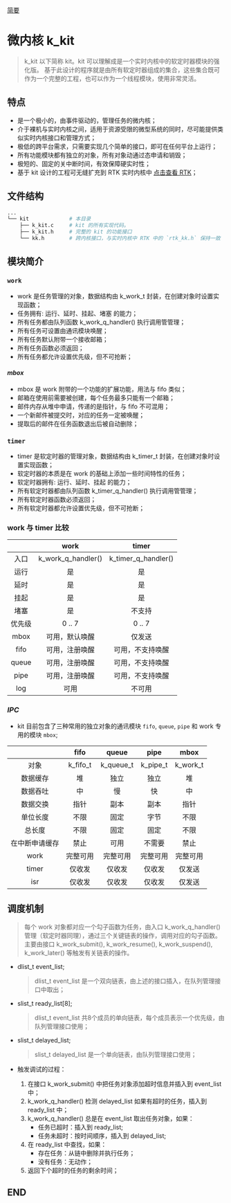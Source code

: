 [简要](../../../../README.md)

# 微内核 k_kit

  > k_kit 以下简称 kit。kit 可以理解成是一个实时内核中的软定时器模块的强化版。
  基于此设计的程序就是由所有软定时器组成的集合，这些集合既可作为一个完整的工程，也可以作为一个线程模块，使用非常灵活。

## 特点
  - 是一个极小的，由事件驱动的，管理任务的微内核；
  - 介于裸机与实时内核之间，适用于资源受限的微型系统的同时，尽可能提供类似实时内核接口和管理方式；
  - 极低的跨平台需求，只需要实现几个简单的接口，即可在任何平台上运行；
  - 所有功能模块都有独立的对象，所有对象动通过态申请和销毁；
  - 极短的、固定的关中断时间，有效保障硬实时性；
  - 基于 kit 设计的工程可无缝扩充到 RTK 实时内核中 [点击查看 RTK](../../README.md)；

## 文件结构
```bash
...
└── kit             # 本目录
    ├── k_kit.c     # kit 的所有实现代码。
    ├── k_kit.h     # 完整的 kit 的功能接口
    └── kk.h        # 跨内核接口，与实时内核中 RTK 中的 `rtk_kk.h` 保持一致
```

## 模块简介

### `work`
  - work 是任务管理的对象，数据结构由 k_work_t 封装，在创建对象时设置实现函数；
  - 任务拥有: 运行、延时、挂起、堵塞 的能力；
  - 所有任务都由队列函数 k_work_q_handler() 执行调用管管理；
  - 所有任务可设置由通讯模块唤醒；
  - 所有任务默认附带一个接收邮箱；
  - 所有任务函数必须返回；
  - 所有任务都允许设置优先级，但不可抢断；

#### *mbox*
  - mbox 是 work 附带的一个功能的扩展功能，用法与 fifo 类似；
  - 邮箱在使用前需要被创建，每个任务最多只能有一个邮箱；
  - 邮件内存从堆中申请，传递的是指针，与 fifo 不可混用；
  - 一个新邮件被提交时，对应的任务一定被唤醒；
  - 提取后的邮件在任务函数退出后被自动删除；

### `timer`
  - timer 是软定时器的管理对象，数据结构由 k_timer_t 封装，在创建对象时设置实现函数；
  - 软定时器的本质是在 work 的基础上添加一些时间特性的任务；
  - 软定时器拥有: 运行、延时、挂起 的能力；
  - 所有软定时器都由队列函数 k_timer_q_handler() 执行调用管管理；
  - 所有软定时器函数必须返回；
  - 所有软定时器都允许设置优先级，但不可抢断；

### work 与 timer 比较
|          |        work        |        timer        |
| :------: | :----------------: | :-----------------: |
|   入口   | k_work_q_handler() | k_timer_q_handler() |
|   运行   |         是         |         是          |
|   延时   |         是         |         是          |
|   挂起   |         是         |         是          |
|   堵塞   |         是         |       不支持        |
|  优先级  |       0 .. 7       |       0 .. 7        |
|  mbox    |   可用，默认唤醒   |       仅发送        |
|  fifo    |   可用，注册唤醒   |  可用，不支持唤醒   |
|  queue   |   可用，注册唤醒   |  可用，不支持唤醒   |
|  pipe    |   可用，注册唤醒   |  可用，不支持唤醒   |
|  log     |        可用        |        不可用       |

### *IPC*

  - kit 目前包含了三种常用的独立对象的通讯模块 `fifo`, `queue`, `pipe` 和 work 专用的模块 `mbox`;

|                |   fifo    |   queue   |   pipe   |   mbox   |
| :------------: | :-------: | :-------: | :------: | :------: |
|      对象      | k_fifo_t  | k_queue_t | k_pipe_t | k_work_t |
|    数据缓存    |    堆     |   独立    |  独立    |    堆    |
|    数据吞吐    |    中     |    慢     |   快     |    中    |
|    数据交换    |   指针    |   副本    |  副本    |   指针   |
|    单位长度    |   不限    |   固定    |  字节    |   不限   |
|     总长度     |   不限    |   固定    |  固定    |   不限   |
| 在中断申请缓存 |   禁止    |   可用    |  不需要  |   禁止   |
|      work      |  完整可用 | 完整可用  | 完整可用 | 完整可用 |
|     timer      |  仅收发   |  仅收发   |  仅收发  |  仅发送  |
|       isr      |  仅收发   |  仅收发   |  仅收发  |  仅发送  |

## 调度机制

  > 每个 work 对象都对应一个勾子函数为任务，由入口 k_work_q_handler() 管理（软定时器同理），通过三个关键链表的操作，调用对应的勾子函数。  
  > 主要由接口 k_work_submit(), k_work_resume(), k_work_suspend(), k_work_later() 等触发有关链表的操作。  

  - dlist_t event_list;
    > dlist_t event_list 是一个双向链表，由上述的接口插入，在队列管理接口中取出；
  
  - slist_t ready_list[8];
    > dlist_t event_list 共8个成员的单向链表，每个成员表示一个优先级，由队列管理接口使用；

  - slist_t delayed_list;
    > slist_t delayed_list 是一个单向链表，由队列管理接口使用；

  - 触发调试的过程：
    1. 在接口 k_work_submit() 中把任务对象添加超时信息并插入到 event_list 中；
    2. k_work_q_handler() 检测 delayed_list 如果有超时的任务，插入到 ready_list 中；
    3. k_work_q_handler() 总是在 event_list 取出任务对象，如果：
         - 任务已超时：插入到 ready_list;
         - 任务未超时：按时间顺序，插入到 delayed_list;
    4. 在 ready_list 中查找，如果：
         - 存在任务：从链中删除并执行任务；
         - 没有任务：无动作；
    5. 返回下个超时的任务的剩余时间；

## END

